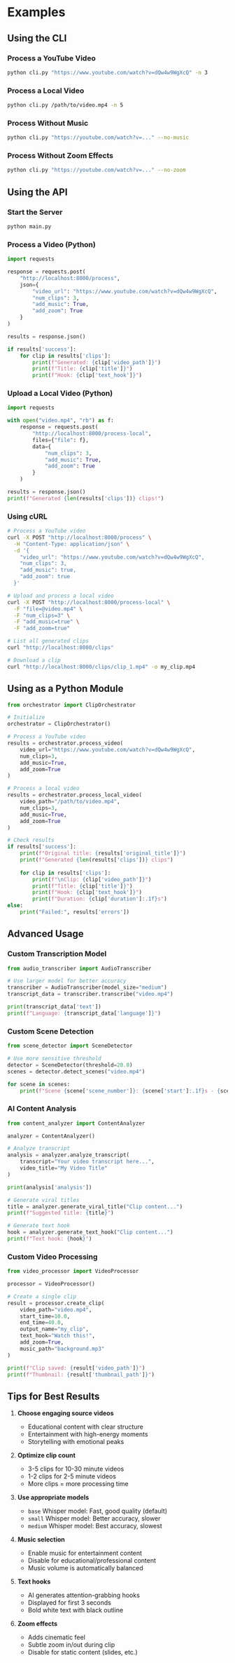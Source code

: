 # Examples

## Using the CLI

### Process a YouTube Video

```bash
python cli.py "https://www.youtube.com/watch?v=dQw4w9WgXcQ" -n 3
```

### Process a Local Video

```bash
python cli.py /path/to/video.mp4 -n 5
```

### Process Without Music

```bash
python cli.py "https://youtube.com/watch?v=..." --no-music
```

### Process Without Zoom Effects

```bash
python cli.py "https://youtube.com/watch?v=..." --no-zoom
```

## Using the API

### Start the Server

```bash
python main.py
```

### Process a Video (Python)

```python
import requests

response = requests.post(
    "http://localhost:8000/process",
    json={
        "video_url": "https://www.youtube.com/watch?v=dQw4w9WgXcQ",
        "num_clips": 3,
        "add_music": True,
        "add_zoom": True
    }
)

results = response.json()

if results['success']:
    for clip in results['clips']:
        print(f"Generated: {clip['video_path']}")
        print(f"Title: {clip['title']}")
        print(f"Hook: {clip['text_hook']}")
```

### Upload a Local Video (Python)

```python
import requests

with open("video.mp4", "rb") as f:
    response = requests.post(
        "http://localhost:8000/process-local",
        files={"file": f},
        data={
            "num_clips": 3,
            "add_music": True,
            "add_zoom": True
        }
    )

results = response.json()
print(f"Generated {len(results['clips'])} clips!")
```

### Using cURL

```bash
# Process a YouTube video
curl -X POST "http://localhost:8000/process" \
  -H "Content-Type: application/json" \
  -d '{
    "video_url": "https://www.youtube.com/watch?v=dQw4w9WgXcQ",
    "num_clips": 3,
    "add_music": true,
    "add_zoom": true
  }'

# Upload and process a local video
curl -X POST "http://localhost:8000/process-local" \
  -F "file=@video.mp4" \
  -F "num_clips=3" \
  -F "add_music=true" \
  -F "add_zoom=true"

# List all generated clips
curl "http://localhost:8000/clips"

# Download a clip
curl "http://localhost:8000/clips/clip_1.mp4" -o my_clip.mp4
```

## Using as a Python Module

```python
from orchestrator import ClipOrchestrator

# Initialize
orchestrator = ClipOrchestrator()

# Process a YouTube video
results = orchestrator.process_video(
    video_url="https://www.youtube.com/watch?v=dQw4w9WgXcQ",
    num_clips=3,
    add_music=True,
    add_zoom=True
)

# Process a local video
results = orchestrator.process_local_video(
    video_path="/path/to/video.mp4",
    num_clips=3,
    add_music=True,
    add_zoom=True
)

# Check results
if results['success']:
    print(f"Original title: {results['original_title']}")
    print(f"Generated {len(results['clips'])} clips")
    
    for clip in results['clips']:
        print(f"\nClip: {clip['video_path']}")
        print(f"Title: {clip['title']}")
        print(f"Hook: {clip['text_hook']}")
        print(f"Duration: {clip['duration']:.1f}s")
else:
    print("Failed:", results['errors'])
```

## Advanced Usage

### Custom Transcription Model

```python
from audio_transcriber import AudioTranscriber

# Use larger model for better accuracy
transcriber = AudioTranscriber(model_size="medium")
transcript_data = transcriber.transcribe("video.mp4")

print(transcript_data['text'])
print(f"Language: {transcript_data['language']}")
```

### Custom Scene Detection

```python
from scene_detector import SceneDetector

# Use more sensitive threshold
detector = SceneDetector(threshold=20.0)
scenes = detector.detect_scenes("video.mp4")

for scene in scenes:
    print(f"Scene {scene['scene_number']}: {scene['start']:.1f}s - {scene['end']:.1f}s")
```

### AI Content Analysis

```python
from content_analyzer import ContentAnalyzer

analyzer = ContentAnalyzer()

# Analyze transcript
analysis = analyzer.analyze_transcript(
    transcript="Your video transcript here...",
    video_title="My Video Title"
)

print(analysis['analysis'])

# Generate viral titles
title = analyzer.generate_viral_title("Clip content...")
print(f"Suggested title: {title}")

# Generate text hook
hook = analyzer.generate_text_hook("Clip content...")
print(f"Text hook: {hook}")
```

### Custom Video Processing

```python
from video_processor import VideoProcessor

processor = VideoProcessor()

# Create a single clip
result = processor.create_clip(
    video_path="video.mp4",
    start_time=10.0,
    end_time=40.0,
    output_name="my_clip",
    text_hook="Watch this!",
    add_zoom=True,
    music_path="background.mp3"
)

print(f"Clip saved: {result['video_path']}")
print(f"Thumbnail: {result['thumbnail_path']}")
```

## Tips for Best Results

1. **Choose engaging source videos**
   - Educational content with clear structure
   - Entertainment with high-energy moments
   - Storytelling with emotional peaks

2. **Optimize clip count**
   - 3-5 clips for 10-30 minute videos
   - 1-2 clips for 2-5 minute videos
   - More clips = more processing time

3. **Use appropriate models**
   - `base` Whisper model: Fast, good quality (default)
   - `small` Whisper model: Better accuracy, slower
   - `medium` Whisper model: Best accuracy, slowest

4. **Music selection**
   - Enable music for entertainment content
   - Disable for educational/professional content
   - Music volume is automatically balanced

5. **Text hooks**
   - AI generates attention-grabbing hooks
   - Displayed for first 3 seconds
   - Bold white text with black outline

6. **Zoom effects**
   - Adds cinematic feel
   - Subtle zoom in/out during clip
   - Disable for static content (slides, etc.)
